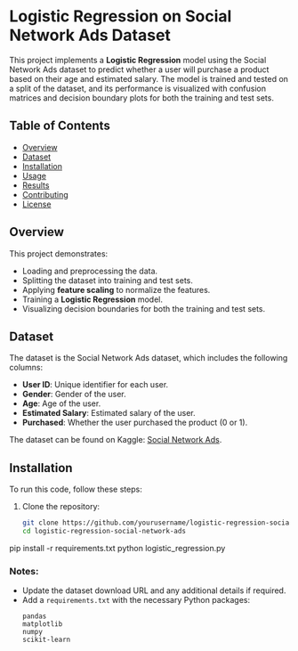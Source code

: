 # Logistic Regression on Social Network Ads Dataset

This project implements a **Logistic Regression** model using the Social Network Ads dataset to predict whether a user will purchase a product based on their age and estimated salary. The model is trained and tested on a split of the dataset, and its performance is visualized with confusion matrices and decision boundary plots for both the training and test sets.

## Table of Contents
- [Overview](#overview)
- [Dataset](#dataset)
- [Installation](#installation)
- [Usage](#usage)
- [Results](#results)
- [Contributing](#contributing)
- [License](#license)

## Overview
This project demonstrates:
- Loading and preprocessing the data.
- Splitting the dataset into training and test sets.
- Applying **feature scaling** to normalize the features.
- Training a **Logistic Regression** model.
- Visualizing decision boundaries for both the training and test sets.

## Dataset
The dataset is the Social Network Ads dataset, which includes the following columns:
- **User ID**: Unique identifier for each user.
- **Gender**: Gender of the user.
- **Age**: Age of the user.
- **Estimated Salary**: Estimated salary of the user.
- **Purchased**: Whether the user purchased the product (0 or 1).

The dataset can be found on Kaggle: [Social Network Ads](https://www.kaggle.com).

## Installation
To run this code, follow these steps:

1. Clone the repository:
   ```bash
   git clone https://github.com/yourusername/logistic-regression-social-network-ads.git
   cd logistic-regression-social-network-ads
   
pip install -r requirements.txt
python logistic_regression.py

### Notes:
- Update the dataset download URL and any additional details if required.
- Add a `requirements.txt` with the necessary Python packages:
  ```text
  pandas
  matplotlib
  numpy
  scikit-learn
